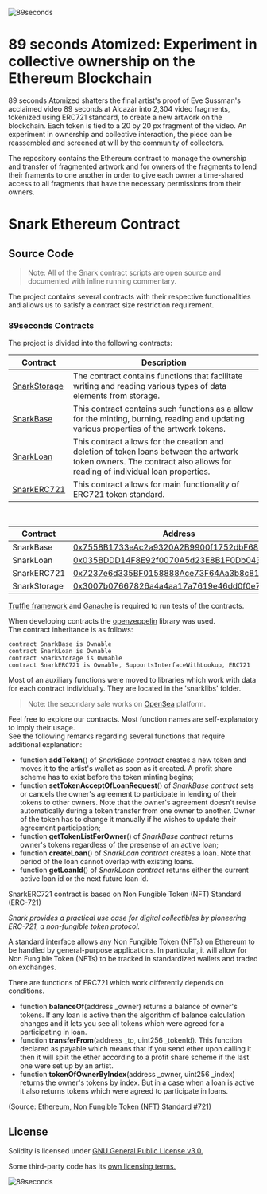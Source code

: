 ![89seconds](https://snark.art/assets/artworks/eve.png)

# 89 seconds Atomized: Experiment in collective ownership on the Ethereum Blockchain

89 seconds Atomized shatters the final artist's proof of Eve Sussman's acclaimed video 89 seconds at Alcazár into 2,304 video fragments, tokenized using ERC721 standard, to create a new artwork on the blockchain. Each token is tied to a 20 by 20 px fragment of the video. An experiment in ownership and collective interaction, the piece can be reassembled and screened at will by the community of collectors.

The repository contains the Ethereum contract to manage the ownership and transfer of fragmented artwork and for owners of the fragments to lend their framents to one another in order to give each owner a time-shared access to all fragments that have the necessary permissions from their owners.

# Snark Ethereum Contract

## Source Code

> Note: All of the Snark contract scripts are open source and documented with inline running commentary.

The project contains several contracts with their respective functionalities and allows us to satisfy a contract size restriction requirement.

### 89seconds Contracts

The project is divided into the following contracts:

Contract | Description
-- | --
[SnarkStorage](contracts/SnarkStorage.sol) | The contract contains functions that facilitate writing and reading various types of data elements from storage.
[SnarkBase](contracts/SnarkBase.sol) | This contract contains such functions as a allow for the minting, burning, reading and updating various properties of the artwork tokens.
[SnarkLoan](contracts/SnarkLoan.sol) | This contract allows for the creation and deletion of token loans between the artwork token owners.  The contract also allows for reading of individual loan properties.
[SnarkERC721](contracts/SnarkERC721.sol) | This contract allows for main functionality of ERC721 token standard.

</br>

Contract | Address
--- | ---
SnarkBase | [0x7558B1733eAc2a9320A2B9900f1752dbF689f6A6](https://etherscan.io/address/0x7558B1733eAc2a9320A2B9900f1752dbF689f6A6#code)
SnarkLoan | [0x035BDDD14F8E92f0070A5d23E8B1F0Db043951fc](https://etherscan.io/address/0x035BDDD14F8E92f0070A5d23E8B1F0Db043951fc#code)
SnarkERC721 | [0x7237e6d335BF0158888Ace73F64Aa3b8c8140F93](https://etherscan.io/address/0x7237e6d335BF0158888Ace73F64Aa3b8c8140F93#code)
SnarkStorage | [0x3007b07667826a4a4aa17a7619e46dd0f0e75157](https://etherscan.io/address/0x3007b07667826a4a4aa17a7619e46dd0f0e75157#code)

[Truffle framework](https://www.trufflesuite.com/truffle) and [Ganache](https://www.trufflesuite.com/ganache) is required to run tests of the contracts.

When developing contracts the [openzeppelin](https://openzeppelin.org) library was used.\
The contract inheritance is as follows:

``` solidity
contract SnarkBase is Ownable
contract SnarkLoan is Ownable
contract SnarkStorage is Ownable
contract SnarkERC721 is Ownable, SupportsInterfaceWithLookup, ERC721
```

Most of an auxiliary functions were moved to libraries which work with data for each contract individually. They are located in the 'snarklibs' folder.

> Note: the secondary sale works on [OpenSea](https://opensea.io/assets/89secondsatomized) platform.

Feel free to explore our contracts. Most function names are self-explanatory to imply their usage.\
See the following remarks regarding several functions that require additional explanation:

- function **addToken**() of *SnarkBase contract* creates a new token and moves it to the artist's wallet as soon as it created. A profit share scheme has to exist before the token minting begins;
- function **setTokenAcceptOfLoanRequest**() of *SnarkBase contract* sets or cancels the owner's agreement to participate in lending of their tokens to other owners. Note that the owner's agreement doesn't revise automatically during a token transfer from one owner to another. Owner of the token has to change it manually if he wishes to update their agreement participation;
- function **getTokenListForOwner**() of *SnarkBase contract*  returns owner's tokens regardless of the presense of an active loan;
- function **createLoan**() of *SnarkLoan contract* creates a loan. Note that period of the loan cannot overlap with existing loans. 
- function **getLoanId**() of *SnarkLoan contract*  returns either the current active loan id or the next future loan id.

SnarkERC721 contract is based on Non Fungible Token (NFT) Standard (ERC-721)

_Snark provides a practical use case for digital collectibles by pioneering ERC-721, a non-fungible token protocol._

A standard interface allows any Non Fungible Token (NFTs) on Ethereum
to be handled by general-purpose applications.
In particular, it will allow for Non Fungible Token (NFTs)
to be tracked in standardized wallets and traded on exchanges.

There are functions of ERC721 which work differently depends on conditions.

- function **balanceOf**(address _owner) returns a balance of owner's tokens. If any loan is active then the algorithm of balance calculation changes and it lets you see all tokens which were agreed for a participating in loan.
- function **transferFrom**(address _to, uint256 _tokenId). This function declared as payable which means that if you send ether upon calling it then it will split the ether according to a profit share scheme if the last one were set up by an artist.
- function **tokenOfOwnerByIndex**(address _owner, uint256 _index) returns the owner's tokens by index. But in a case when a loan is active it also returns tokens which were agreed to participate in loans.

(Source: [Ethereum, Non Fungible Token (NFT) Standard #721](https://github.com/ethereum/EIPs/issues/721))

## License

Solidity is licensed under [GNU General Public License v3.0.](https://github.com/ethereum/solidity/blob/develop/LICENSE.txt)

Some third-party code has its [own licensing terms.](https://github.com/ethereum/solidity/blob/develop/cmake/templates/license.h.in)

![89seconds](https://snark.art/assets/artworks/eve.png)

